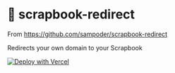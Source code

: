 # 🐬 scrapbook-redirect

From https://github.com/sampoder/scrapbook-redirect

Redirects your own domain to your Scrapbook

[![Deploy with Vercel](https://vercel.com/button)](https://vercel.com/new/git/external?repository-url=https%3A%2F%2Fgithub.com%2Fsampoder%2Fscrapbook-redirect&env=username&envDescription=Username%20refers%20to%20the%20last%20part%20of%20your%20Scrapbook%20URL.%20For%20example%20Sam's%20Scrapbook%20URL%20is%20scrapbook.hackclub.com%2Fsampoder%20so%20his%20username%20is%20'sampoder'.&project-name=my-scrapbook&repo-name=my-scrapbook&demo-title=Your%20Scrapbook%20-%20Your%20Domain&demo-description=Follow%20along%20with%20deploying%20this%20app%20to%20Vercel%20and%20then%20add%20your%20domain%20to%20the%20project.&demo-url=https%3A%2F%2Fscrapbook.hackclub.com&demo-image=https%3A%2F%2Fassets.hackclub.com%2Flog%2F2020-06-18_scrapbook.jpg)
